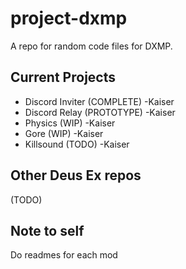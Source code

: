 # project-dxmp
A repo for random code files for DXMP.

## Current Projects
* Discord Inviter (COMPLETE) -Kaiser
* Discord Relay (PROTOTYPE) -Kaiser
* Physics (WIP) -Kaiser
* Gore (WIP) -Kaiser
* Killsound (TODO) -Kaiser

## Other Deus Ex repos
(TODO)

## Note to self
Do readmes for each mod
